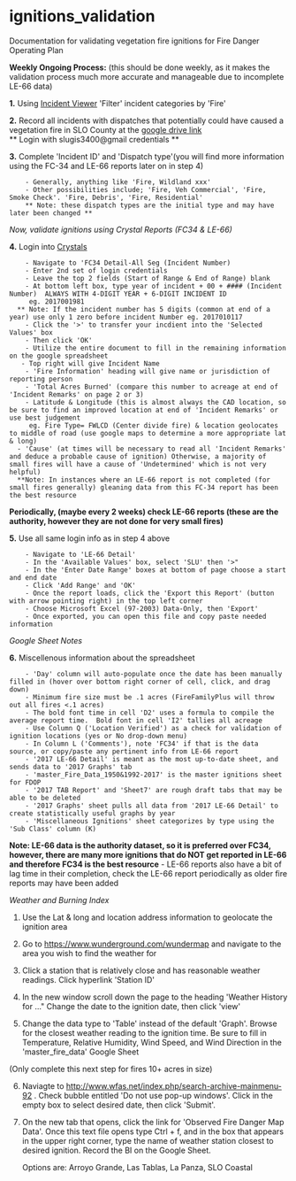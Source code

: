 # ignitions_validation
Documentation for validating vegetation fire ignitions for Fire Danger Operating Plan

**Weekly Ongoing Process:** 
(this should be done weekly, as it makes the validation process much more accurate and manageable due to incomplete LE-66 data)

   **1.** Using [Incident Viewer](http://incidents.slocountyfire.org/) 'Filter' incident categories by 'Fire'
  
   **2.** Record all incidents with dispatches that potentially could have caused a vegetation fire in SLO County at the [google drive link](https://docs.google.com/spreadsheets/d/1Q5jG-l3zrVk_KewulYnyV7hiYdzqAW0jLGpAjOuZw0g/edit?usp=sharing)  
    ** Login with slugis3400@gmail credentials **
  
   **3.** Complete 'Incident ID' and 'Dispatch type'(you will find more information using the FC-34 and LE-66 reports later on in step 4) 
   
        - Generally, anything like 'Fire, Wildland xxx'
        - Other possibilities include; 'Fire, Veh Commercial', 'Fire, Smoke Check'. 'Fire, Debris', 'Fire, Residential'
        ** Note: these dispatch types are the initial type and may have later been changed **
  
 *Now, validate ignitions using Crystal Reports (FC34 & LE-66)*
  
   **4.** Login into [Crystals](https://webrpt.fire.ca.gov/BOE/BI)
   
        - Navigate to 'FC34 Detail-All Seg (Incident Number)
        - Enter 2nd set of login credentials
        - Leave the top 2 fields (Start of Range & End of Range) blank
        - At bottom left box, type year of incident + 00 + #### (Incident Number)  ALWAYS WITH 4-DIGIT YEAR + 6-DIGIT INCIDENT ID
         eg. 2017001981
      ** Note: If the incident number has 5 digits (common at end of a year) use only 1 zero before incident Number eg. 2017010117
        - Click the '>' to transfer your incdient into the 'Selected Values' box
        - Then click 'OK'
        - Utilize the entire document to fill in the remaining information on the google spreadsheet
       - Top right will give Incident Name
        - 'Fire Information' heading will give name or jurisdiction of reporting person
        - 'Total Acres Burned' (compare this number to acreage at end of 'Incident Remarks' on page 2 or 3)
        - Latitude & Longitude (this is almost always the CAD location, so be sure to find an improved location at end of 'Incident Remarks' or use best judgement
         eg. Fire Type= FWLCD (Center divide fire) & location geolocates to middle of road (use google maps to determine a more appropriate lat & long)
      - 'Cause' (at times will be necessary to read all 'Incident Remarks' and deduce a probable cause of ignition) Otherwise, a majority of small fires will have a cause of 'Undetermined' which is not very helpful)
      **Note: In instances where an LE-66 report is not completed (for small fires generally) gleaning data from this FC-34 report has been the best resource 
      
**Periodically, (maybe every 2 weeks) check LE-66 reports (these are the authority, however they are not done for very small fires)**
     
   **5.** Use all same login info as in step 4 above
   
        - Navigate to 'LE-66 Detail'
        - In the 'Available Values' box, select 'SLU' then '>" 
        - In the 'Enter Date Range' boxes at bottom of page choose a start and end date
        - Click 'Add Range' and 'OK'
        - Once the report loads, click the 'Export this Report' (button with arrow pointing right) in the top left corner
        - Choose Microsoft Excel (97-2003) Data-Only, then 'Export'
        - Once exported, you can open this file and copy paste needed information
    
 *Google Sheet Notes*
 
   **6.** Miscellenous information about the spreadsheet 
   

   
        - 'Day' column will auto-populate once the date has been manually filled in (hover over bottom right corner of cell, click, and drag down)
        - Minimum fire size must be .1 acres (FireFamilyPlus will throw out all fires <.1 acres)
        - The bold font time in cell 'D2' uses a formula to compile the average report time.  Bold font in cell 'I2' tallies all acreage
        - Use Column Q ('Location Verified') as a check for validation of ignition locations (yes or No drop-down menu)
        - In Column L ('Comments'), note 'FC34' if that is the data source, or copy/paste any pertinent info from LE-66 report
        - '2017 LE-66 Detail' is meant as the most up-to-date sheet, and sends data to '2017 Graphs' tab 
        - 'master_Fire_Data_1950&1992-2017' is the master ignitions sheet for FDOP
        - '2017 TAB Report' and 'Sheet7' are rough draft tabs that may be able to be deleted
        - '2017 Graphs' sheet pulls all data from '2017 LE-66 Detail' to create statistically useful graphs by year
        - 'Miscellaneous Ignitions' sheet categorizes by type using the 'Sub Class' column (K)
      
**Note: LE-66 data is the authority dataset, so it is preferred over FC34, however, there are many more ignitions that do NOT get reported in LE-66 and therefore FC34 is the best resource**
          - LE-66 reports also have a bit of lag time in their completion, check the LE-66 report periodically as older fire reports may have been added

*Weather and Burning Index*

 1. Use the Lat & long and location address information to geolocate the ignition area
 
 2. Go to https://www.wunderground.com/wundermap and navigate to the area you wish to find the weather for
 
 3. Click a station that is relatively close and has reasonable weather readings.  Click hyperlink 'Station ID'
 
 4. In the new window scroll down the page to the heading 'Weather History for ..."  Change the date to the ignition date, then click 'view'
 
 5. Change the data type to 'Table' instead of the default 'Graph'.  Browse for the closest weather reading to the ignition time.  Be sure to fill in Temperature, Relative Humidity, Wind Speed, and Wind Direction in the 'master_fire_data' Google Sheet
 
  (Only complete this next step for fires 10+ acres in size)
  
  6. Naviagte to http://www.wfas.net/index.php/search-archive-mainmenu-92 . Check bubble entitled 'Do not use pop-up windows'.  Click in the empty box to select desired date, then click 'Submit'.
  
  7. On the new tab that opens, click the link for 'Observed Fire Danger Map Data'.  Once this text file opens type Ctrl + f, and in the box that appears in the upper right corner, type the name of weather station closest to desired ignition.  Record the BI on the Google Sheet.
  
        Options are: Arroyo Grande, Las Tablas, La Panza, SLO Coastal
